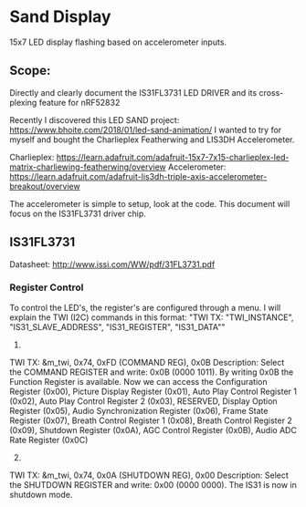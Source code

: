 # Sand Display
15x7 LED display flashing based on accelerometer inputs.

## Scope:
Directly and clearly document the IS31FL3731 LED DRIVER and its cross-plexing feature for nRF52832

Recently I discovered this LED SAND project: https://www.bhoite.com/2018/01/led-sand-animation/
I wanted to try for myself and bought the Charlieplex Featherwing and LIS3DH Accelerometer.

Charlieplex: https://learn.adafruit.com/adafruit-15x7-7x15-charlieplex-led-matrix-charliewing-featherwing/overview
Accelerometer: https://learn.adafruit.com/adafruit-lis3dh-triple-axis-accelerometer-breakout/overview

The accelerometer is simple to setup, look at the code. This document will focus on the IS31FL3731 driver chip.

## IS31FL3731
Datasheet: http://www.issi.com/WW/pdf/31FL3731.pdf

### Register Control
To control the LED's, the register's are configured through a menu.
I will explain the TWI (I2C) commands in this format: "TWI TX: "TWI_INSTANCE", "IS31_SLAVE_ADDRESS", "IS31_REGISTER", "IS31_DATA""

1.
TWI TX: &m_twi, 0x74, 0xFD (COMMAND REG), 0x0B
Description: Select the COMMAND REGISTER and write: 0x0B (0000 1011). By writing 0x0B the Function Register is available. Now we can access the Configuration Register (0x00), Picture Display Register (0x01), Auto Play Control Register 1 (0x02), Auto Play Control Register 2 (0x03), RESERVED, Display Option Register (0x05), Audio Synchronization Register (0x06), Frame State Register (0x07), Breath Control Register 1 (0x08), Breath Control Register 2 (0x09), Shutdown Register (0x0A), AGC Control Register (0x0B), Audio ADC Rate Register (0x0C)

2.
TWI TX: &m_twi, 0x74, 0x0A (SHUTDOWN REG), 0x00
Description: Select the SHUTDOWN REGISTER and write: 0x00 (0000 0000). The IS31 is now in shutdown mode.

